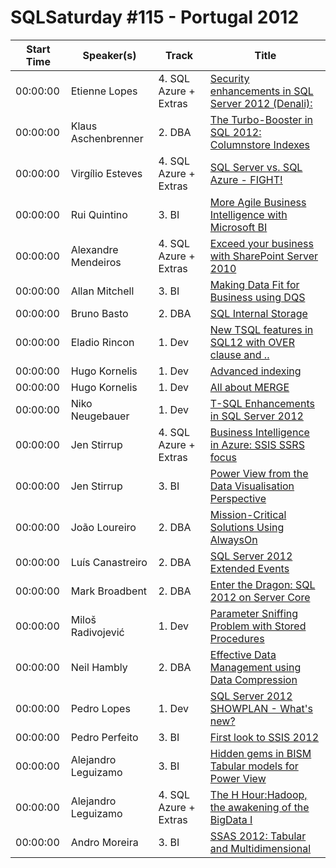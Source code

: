 # SQLSaturday #115 - Portugal 2012
Start Time|Speaker(s)|Track|Title
---|---|---|---
00:00:00|Etienne Lopes|4. SQL Azure + Extras|[Security enhancements in SQL Server 2012 (Denali):](13975.md)
00:00:00|Klaus Aschenbrenner|2. DBA|[The Turbo-Booster in SQL 2012: Columnstore Indexes](18488.md)
00:00:00|Virgílio Esteves|4. SQL Azure + Extras|[SQL Server vs. SQL Azure - FIGHT!](22621.md)
00:00:00|Rui Quintino|3. BI|[More Agile Business Intelligence with Microsoft BI](23575.md)
00:00:00|Alexandre Mendeiros|4. SQL Azure + Extras|[Exceed your business with SharePoint Server 2010](28591.md)
00:00:00|Allan Mitchell|3. BI|[Making Data Fit for Business using DQS](28631.md)
00:00:00|Bruno Basto|2. DBA|[SQL Internal Storage](29298.md)
00:00:00|Eladio Rincon|1. Dev|[New TSQL features in SQL12 with OVER clause and ..](30090.md)
00:00:00|Hugo Kornelis|1. Dev|[Advanced indexing](30343.md)
00:00:00|Hugo Kornelis|1. Dev|[All about MERGE](30346.md)
00:00:00|Niko Neugebauer|1. Dev|[T-SQL Enhancements in SQL Server 2012](30375.md)
00:00:00|Jen Stirrup|4. SQL Azure + Extras|[Business Intelligence in Azure: SSIS  SSRS focus](30718.md)
00:00:00|Jen Stirrup|3. BI|[Power View from the Data Visualisation Perspective](30719.md)
00:00:00|João  Loureiro|2. DBA|[Mission-Critical Solutions Using AlwaysOn](30889.md)
00:00:00|Luís Canastreiro|2. DBA|[SQL Server 2012 Extended Events](31524.md)
00:00:00|Mark Broadbent|2. DBA|[Enter the Dragon: SQL 2012 on Server Core](31571.md)
00:00:00|Miloš Radivojević|1. Dev|[Parameter Sniffing Problem with Stored Procedures](31912.md)
00:00:00|Neil Hambly|2. DBA|[Effective Data Management using Data Compression](32055.md)
00:00:00|Pedro Lopes|1. Dev|[SQL Server 2012 SHOWPLAN - What's new?](32195.md)
00:00:00|Pedro Perfeito|3. BI|[First look to SSIS 2012](32319.md)
00:00:00|Alejandro Leguizamo|3. BI|[Hidden gems in BISM Tabular models for Power View](9197.md)
00:00:00|Alejandro Leguizamo|4. SQL Azure + Extras|[The H Hour:Hadoop, the awakening of the BigData I](9199.md)
00:00:00|Andro Moreira|3. BI|[SSAS 2012: Tabular and Multidimensional](9400.md)
